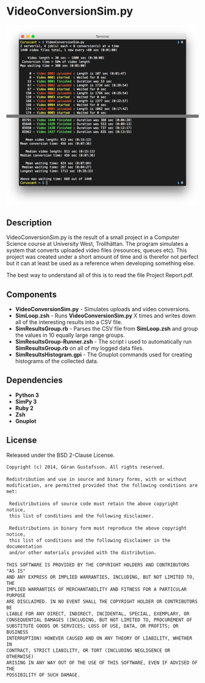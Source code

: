VideoConversionSim.py
=====================

![Preview](https://github.com/ggustafsson/VideoConversionSim.py/raw/master/Preview.png)

Description
-----------
VideoConversionSim.py is the result of a small project in a Computer Science
course at University West, Trollhättan. The program simulates a system that
converts uploaded video files (resources, queues etc). This project was created
under a short amount of time and is therefor not perfect but it can at least be
used as a reference when developing something else.

The best way to understand all of this is to read the file Project Report.pdf.

Components
----------
- **VideoConversionSim.py** - Simulates uploads and video conversions.
- **SimLoop.zsh** - Runs **VideoConversionSim.py** X times and writes down all
  of the interesting results into a CSV file.
- **SimResultsGroup.rb** - Parses the CSV file from **SimLoop.zsh** and group
  the values in 10 equally large range groups.
- **SimResultsGroup-Runner.zsh** - The script i used to automatically run
  **SimResultsGroup.rb** on all of my logged data files.
- **SimResultsHistogram.gpi** - The Gnuplot commands used for creating
  histograms of the collected data.

Dependencies
------------
- **Python 3**
- **SimPy 3**
- **Ruby 2**
- **Zsh**
- **Gnuplot**

License
-------
Released under the BSD 2-Clause License.

    Copyright (c) 2014, Göran Gustafsson. All rights reserved.

    Redistribution and use in source and binary forms, with or without
    modification, are permitted provided that the following conditions are met:

     Redistributions of source code must retain the above copyright notice,
     this list of conditions and the following disclaimer.

     Redistributions in binary form must reproduce the above copyright notice,
     this list of conditions and the following disclaimer in the documentation
     and/or other materials provided with the distribution.

    THIS SOFTWARE IS PROVIDED BY THE COPYRIGHT HOLDERS AND CONTRIBUTORS "AS IS"
    AND ANY EXPRESS OR IMPLIED WARRANTIES, INCLUDING, BUT NOT LIMITED TO, THE
    IMPLIED WARRANTIES OF MERCHANTABILITY AND FITNESS FOR A PARTICULAR PURPOSE
    ARE DISCLAIMED. IN NO EVENT SHALL THE COPYRIGHT HOLDER OR CONTRIBUTORS BE
    LIABLE FOR ANY DIRECT, INDIRECT, INCIDENTAL, SPECIAL, EXEMPLARY, OR
    CONSEQUENTIAL DAMAGES (INCLUDING, BUT NOT LIMITED TO, PROCUREMENT OF
    SUBSTITUTE GOODS OR SERVICES; LOSS OF USE, DATA, OR PROFITS; OR BUSINESS
    INTERRUPTION) HOWEVER CAUSED AND ON ANY THEORY OF LIABILITY, WHETHER IN
    CONTRACT, STRICT LIABILITY, OR TORT (INCLUDING NEGLIGENCE OR OTHERWISE)
    ARISING IN ANY WAY OUT OF THE USE OF THIS SOFTWARE, EVEN IF ADVISED OF THE
    POSSIBILITY OF SUCH DAMAGE.
